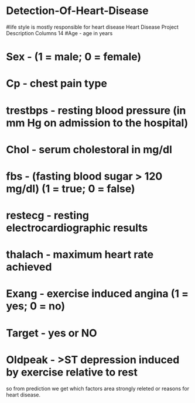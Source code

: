 # Detection-Of-Heart-Disease
#life style is mostly responsible for heart disease 
Heart Disease Project Description
   Columns 14 
#Age -   age in years
# Sex -  (1 = male; 0 = female)
# Cp  -  chest pain type
# trestbps - resting blood pressure (in mm Hg on admission to the hospital)
# Chol - serum cholestoral in mg/dl
# fbs -  (fasting blood sugar &gt; 120 mg/dl) (1 = true; 0 = false)
# restecg - resting electrocardiographic results
# thalach - maximum heart rate achieved
# Exang - exercise induced angina (1 = yes; 0 = no)
# Target - yes or NO
# Oldpeak - >ST depression induced by exercise relative to rest
so from prediction we get which factors area strongly releted or reasons for heart disease.


